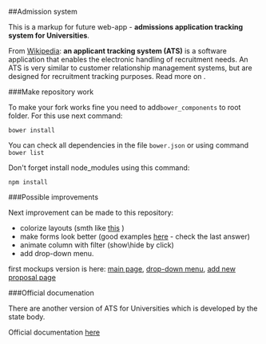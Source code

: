 ##Admission system

This is a markup for future web-app - **admissions application tracking system for Universities**.


From [Wikipedia][3]: **an applicant tracking system (ATS)** is a software application that enables the electronic handling of recruitment needs.  An ATS is very similar to customer relationship management systems, but are designed for recruitment tracking purposes. Read more on . 
 
###Make repository work
 
To make your fork works fine you need to add`bower_components` to root folder. For this use next command:
```
bower install
```
You can check all dependencies in the file `bower.json` or using command `bower list`

Don't forget install node_modules using this command: 
```
npm install
```

###Possible improvements

Next improvement can be made to this repository:
+ colorize layouts (smth like [this][1] )
+ make forms look better (good examples [here][2]  - check  the last answer)
+ animate column with filter  (show\hide by click) 
+ add drop-down menu.

first mockups version is here: [main page][4], [drop-down menu][5], [add new proposal page][6]

###Official documenation

There are another  version of ATS for Universities which is developed by the state body. 

Official documentation [here][7]


 [1]: http://clip2net.com/s/3dBBRNA
 [2]: http://bit.ly/1w42yQH
 [3]: http://en.wikipedia.org/wiki/Applicant_tracking_system
 [4]: https://moqups.com/nikolay.kozhuharenko@gmail.com/DgnUa8zz/p:af7881e53
 [5]: https://moqups.com/nikolay.kozhuharenko@gmail.com/DgnUa8zz/p:a3784392c
 [6]: https://moqups.com/nikolay.kozhuharenko@gmail.com/DgnUa8zz/p:ac2837d39
 [7]: http://www.inforesurs.gov.ua/uploads/files/instr-vnz.pdf
